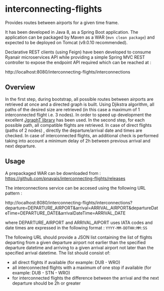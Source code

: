 # interconnecting-flights
Provides routes between airports for a given time frame.

It has been developed in Java 8, as a Spring Boot application. 
The application can be packaged by Maven as a WAR (`mvn clean package`) and expected to be deployed on Tomcat (v9.0.10 recommended).

Declarative REST clients (using Feign) have been developed to consume Ryanair microservices API while providing a simple Spring MVC REST controller to expose the endpoint API required which can be reached at : 

http://localhost:8080/interconnecting-flights/interconnections

## Overview
In the first step, during bootstrap, all possible routes between airports are retrieved at once and a directed graph is built. Using Djikstra algorithm, all paths of the desired size are retrieved (in this case a maximum of 1 interconnected flight i.e. 3 nodes). In order to speed up development the excellent [JgraphT library](https://jgrapht.org/) has been used. 
In the second step, for each possible path, all compatible flights are retrieved. In case of direct flights (paths of 2 nodes) , directly the departure/arrival date and times are checked.
In case of interconnected flights, an additional check is performed taking into account a minimum delay of 2h between previous arrival and next departure.

## Usage

A prepackaged WAR can be downloaded from : https://github.com/pnavais/interconnecting-flights/releases

The interconnections service can be accesed using the following URL pattern : 

http://localhost:8080/interconnecting-flights/interconnections?departure=DEPARTURE_AIRPORT&arrival=ARRIVAL_AIRPORT&departureDateTime=DEPARTURE_DATE&arrivalDateTime=ARRIVAL_DATE

where DEPARTURE_AIRPORT and ARRIVAL_AIPORT uses IATA codes
and date times are expressed in the following format : `YYYY-MM-DDTHH:MM:SS`

The following URL should provide a JSON list containing the list of flights departing from a given departure airport not earlier
than the specified departure datetime and arriving to a given arrival airport not later than the
specified arrival datetime. The list should consist of:
* all direct flights if available (for example: DUB - WRO)
* all interconnected flights with a maximum of one stop if available (for example: DUB - STN - WRO)
* for interconnected flights the difference between the arrival and the next departure should be 2h or greater





